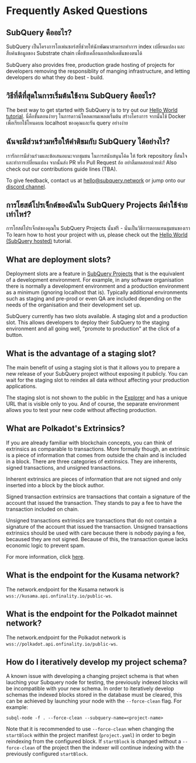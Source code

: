 # Frequently Asked Questions

## SubQuery คืออะไร?

SubQuery เป็นโครงการโอเพ่นซอร์สที่ช่วยให้นักพัฒนาสามารถทำการ index เปลี่ยนแปลง และ สืบค้นข้อมูลของ Substrate chain เพื่อขับเคลื่อนแอปพลิเคชันของตนได้

SubQuery also provides free, production grade hosting of projects for developers removing the responsiblity of manging infrastructure, and letting developers do what they do best - build.

## วิธีที่ดีที่สุดในการเริ่มต้นใช้งาน SubQuery คืออะไร?

The best way to get started with SubQuery is to try out our [Hello World tutorial](../quickstart/helloworld-localhost.md). นี่คือขั้นตอนง่ายๆ ในการดาวน์โหลดเทมเพลตเริ่มต้น สร้างโครงการ จากนั้นใช้ Docker เพื่อเรียกใช้โหนดบน localhost ของคุณและรัน query อย่างง่าย

## ฉันจะมีส่วนร่วมหรือให้คำติชมกับ SubQuery ได้อย่างไร?

เรารักการมีส่วนร่วมและข้อเสนอแนะจากชุมชน ในการสนับสนุนโค้ด ให้ fork repository ที่สนใจ และทำการเปลี่ยนแปลง จากนั้นส่ง PR หรือ Pull Request อ้อ อย่าลืมทดสอบด้วยล่ะ! Also check out our contributions guide lines (TBA).

To give feedback, contact us at hello@subquery.network or jump onto our [discord channel](https://discord.com/invite/78zg8aBSMG).

## การโฮสต์โปรเจ็กต์ของฉันใน SubQuery Projects มีค่าใช้จ่ายเท่าไหร่?

การโฮสต์โปรเจ็กต์ของคุณใน SubQuery Projects นั้นฟรี - นั่นเป็นวิธีการตอบแทนชุมชนของเรา To learn how to host your project with us, please check out the [Hello World (SubQuery hosted)](../run_publish/publish.md) tutorial.

## What are deployment slots?

Deployment slots are a feature in [SubQuery Projects](https://project.subquery.network) that is the equivalent of a development environment. For example, in any software organisation there is normally a development environment and a production environment as a minimum (ignoring localhost that is). Typically additional environments such as staging and pre-prod or even QA are included depending on the needs of the organisation and their development set up.

SubQuery currently has two slots available. A staging slot and a production slot. This allows developers to deploy their SubQuery to the staging environment and all going well, "promote to production" at the click of a button.

## What is the advantage of a staging slot?

The main benefit of using a staging slot is that it allows you to prepare a new release of your SubQuery project without exposing it publicly. You can wait for the staging slot to reindex all data without affecting your production applications.

The staging slot is not shown to the public in the [Explorer](https://explorer.subquery.network/) and has a unique URL that is visible only to you. And of course, the separate environment allows you to test your new code without affecting production.

## What are Polkadot's Extrinsics?

If you are already familiar with blockchain concepts, you can think of extrinsics as comparable to transactions. More formally though, an extrinsic is a piece of information that comes from outside the chain and is included in a block. There are three categories of extrinsics. They are inherents, signed transactions, and unsigned transactions.

Inherent extrinsics are pieces of information that are not signed and only inserted into a block by the block author.

Signed transaction extrinsics are transactions that contain a signature of the account that issued the transaction. They stands to pay a fee to have the transaction included on chain.

Unsigned transactions extrinsics are transactions that do not contain a signature of the account that issued the transaction. Unsigned transactions extrinsics should be used with care because there is nobody paying a fee, becaused they are not signed. Because of this, the transaction queue lacks economic logic to prevent spam.

For more information, click [here](https://substrate.dev/docs/en/knowledgebase/learn-substrate/extrinsics).

## What is the endpoint for the Kusama network?

The network.endpoint for the Kusama network is `wss://kusama.api.onfinality.io/public-ws`.

## What is the endpoint for the Polkadot mainnet network?

The network.endpoint for the Polkadot network is `wss://polkadot.api.onfinality.io/public-ws`.

## How do I iteratively develop my project schema?

A known issue with developing a changing project schema is that when lauching your Subquery node for testing, the previously indexed blocks will be incompatible with your new schema. In order to iteratively develop schemas the indexed blocks stored in the database must be cleared, this can be achieved by launching your node with the `--force-clean` flag. For example:

```shell
subql-node -f . --force-clean --subquery-name=<project-name>
```

Note that it is recommended to use `--force-clean` when changing the `startBlock` within the project manifest (`project.yaml`) in order to begin reindexing from the configured block. If `startBlock` is changed without a `--force-clean` of the project then the indexer will continue indexing with the previously configured `startBlock`.
